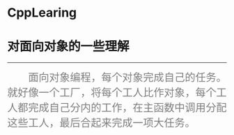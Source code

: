 # CppLearing
# 对面向对象的一些理解 #
----------------------
<font color=gray size=5>
<font face="微软雅黑">
&emsp;&emsp;面向对象编程，每个对象完成自己的任务。就好像一个工厂，将每个工人比作对象，每个工人都完成自己分内的工作，在主函数中调用分配这些工人，最后合起来完成一项大任务。
</font>